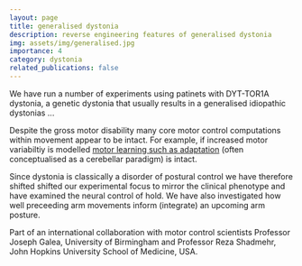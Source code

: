 ```yaml
---
layout: page
title: generalised dystonia
description: reverse engineering features of generalised dystonia
img: assets/img/generalised.jpg
importance: 4
category: dystonia
related_publications: false
---
```


We have run a number of experiments using patinets with DYT-TOR1A dystonia, a genetic dystonia that usually results in a generalised idiopathic dystonias ...

Despite the gross motor disability many core motor control computations within movement appear to be intact. For example, if increased motor variabiltiy is modelled [motor learning such as adaptation](https://www.nature.com/articles/s41598-018-21545-0) (often conceptualised as a cerebellar paradigm) is intact. 

Since dystonia is classically a disorder of postural control we have therefore shifted shifted our experimental focus to mirror the clinical phenotype and have examined the neural control of hold.  We have also investigated how well preceeding arm movements inform (integrate) an upcoming arm posture.  

Part of an international collaboration with motor control scientists Professor Joseph Galea, University of Birmingham and Professor Reza Shadmehr, John Hopkins University School of Medicine, USA. 
